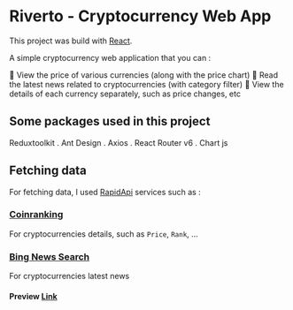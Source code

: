 # Riverto - Cryptocurrency Web App

This project was build with [React](https://reactjs.org/).

A simple cryptocurrency web application that you can :

💢 View the price of various currencies (along with the price chart)
💢 Read the latest news related to cryptocurrencies (with category filter)
💢 View the details of each currency separately, such as price changes, etc

## Some packages used in this project

Reduxtoolkit . Ant Design . Axios . React Router v6 . Chart js

## Fetching data

For fetching data, I used [RapidApi](https://rapidapi.com/) services such as :

### [Coinranking](https://rapidapi.com/Coinranking/api/coinranking1/)
For cryptocurrencies details, such as `Price`, `Rank`, ...

### [Bing News Search](https://rapidapi.com/microsoft-azure-org-microsoft-cognitive-services/api/bing-news-search1/)
For cryptocurrencies latest news




#### Preview [Link](https://rivertonews.netlify.app/)